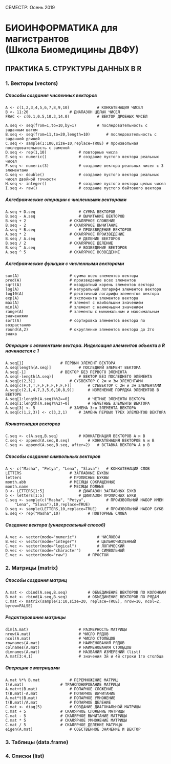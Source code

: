 СЕМЕСТР: Осень 2019

# БИОИНФОРМАТИКА для магистрантов<br/>(Школа Биомедицины ДВФУ)

## ПРАКТИКА 5. СТРУКТУРЫ ДАННЫХ В R

### 1. Векторы (vectors)

##### Способы создания численных векторов
```
A <- c(1,2,3,4,5,6,7,8,9,10)			# КОНКАТЕНАЦИЯ ЧИСЕЛ
B <- 11:20					# ДИАПАЗОН ЦЕЛЫХ ЧИСЕЛ
FRAC <- c(0.1,0.5,10.3,14.0)			# ВЕКТОР ДРОБНЫХ ЧИСЕЛ

A.seq <- seq(from=1,to=10,by=1)			# последовательность с заданным шагом
B.seq <- seq(from=11,to=20,length=10)		# последовательность с заданной длиной
С.seq <- sample(1:100,size=10,replace=TRUE)	# произвольная последовательность с заменой
D.seq <- rep(1,10)				# повторные числа
E.seq <- numeric()				# создание пустого вектора реальных чисел
F.seq <- numeric(3)				# создание вектора реальных чисел с 3 элементами
G.seq <- double()				# создание пустого вектора реальных чисел двойной точности
H.seq <- integer()				# создание пустого вектора целых чисел
I.seq <- raw()					# создание пустого байтового вектора
```

##### Алгебраические операции с численными векторами
```
A.seq + D.seq					# СУММА ВЕКТОРОВ
B.seq - A.seq					# ВЫЧИТАНИЕ ВЕКТОРОВ
B.seq + 2					# СКАЛЯРНОЕ СЛОЖЕНИЕ
B.seq - 2					# СКАЛЯРНОЕ ВЫЧИТАНИЕ
A.seq * B.seq					# ПРОИЗВЕДЕНИЕ ВЕКТОРОВ
A.seq * 2					# СКАЛЯРНОЕ ПРОИЗВЕДЕНИЕ
B.seq / A.seq					# ДЕЛЕНИЕ ВЕКТОРОВ
B.seq / 2					# СКАЛЯРНОЕ ДЕЛЕНИЕ
B.seq ^ A.seq					# ВОЗВЕДЕНИЕ ВЕКТОРОВ
A.seq ^ 5					# СКАЛЯРНОЕ ВОЗВЕДЕНИЕ
```

##### Алгебраические функции с численными векторами
```
sum(A)						# сумма всех элементов вектора
prod(A)						# произведение всех элементов
sqrt(A)						# квадратный корень элементов вектора
log(A)						# натуральный логарифм элементов вектора
log10(A)					# десятичный логарифм элементов вектора
exp(A)						# экспонента элементов вектора
max(A)						# элемент с наибольшим значением
min(A)						# элемент с наименьшим значением
range(A)					# элементы с минимальным и максимальным значениями
sort(A)						# сортировка элементов вектора по возрастанию
round(A,2)					# округление элементов вектора до 2го знака
```

##### Операции с элементами вектора. Индексация элементов объекта в R начинается с 1
```
A.seq[1]				# ПЕРВЫЙ ЭЛЕМЕНТ ВЕКТОРА
A.seq[length(A.seq)]			# ПОСЛЕДНИЙ ЭЛЕМЕНТ ВЕКТОРА
A.seq[-1]				# ВЕКТОР БЕЗ ПЕРВОГО ЭЛЕМЕНТА
A.seq[-length(A.seq)]			# ВЕКТОР БЕЗ ПОСЛЕДНЕГО ЭЛЕМЕНТА
A.seq[c(2,3)]				# СУБВЕКТОР С 2м и 3м ЭЛЕМЕНТАМИ
A.seq[c(F,T,T,F,F,F,F,F,F,F)]		# СУБВЕКТОР С 2м и 3м ЭЛЕМЕНТАМИ
A.seq[c(2,1,4,7,3,5,6,10,8,9)]		# ИЗМЕНЕНИЕ ПОРЯДКА ЭЛЕМЕНТОВ В ВЕКТОРЕ
A.seq[1:length(A.seq)%%2==0]		# ЧЕТНЫЕ ЭЛЕМЕНТЫ ВЕКТОРА
A.seq[1:length(A.seq)%%2!=0]		# НЕЧЕТНЫЕ ЭЛЕМЕНТЫ ВЕКТОРА
A.seq[3] <- 5				# ЗАМЕНА 3го ЭЛЕМЕНТА ВЕКТОРА
A.seq[с(1,2,3)] <- c(3,2,1)		# ЗАМЕНА ПЕРВЫХ ТРЕХ ЭЛЕМЕНТОВ ВЕКТОРА
```

##### Конкатенация векторов
```
C.seq <- c(A.seq,B.seq)			# КОНКАТЕНАЦИЯ ВЕКТОРОВ A и B
C.seq <- append(A.seq,B.seq)		# КОНКАТЕНАЦИЯ ВЕКТОРОВ A и B
C.seq <- append(A.seq,B.seq, after=2)	# ВСТАВКА ВЕКТОРА A в B
```

##### Способы создания символьных векторов
```
A <- c("Masha", "Petya", "Lena", "Slava")	# КОНКАТЕНАЦИЯ СЛОВ
LETTERS						# ЗАГЛАВНЫЕ БУКВЫ
letters						# ПРОПИСНЫЕ БУКВЫ
month.abb					# МЕСЯЦЫ СОКРАЩЕННЫЕ
month.name					# МЕСЯЦЫ ПОЛНЫЕ
B <- LETTERS[1:5]				# ДИАПАЗОН ЗАГЛАВНЫХ БУКВ
b <- letters[1:5]				# ДИАПАЗОН ПРОПИСНЫХ БУКВ
С.seq <- sample(c("Masha", "Petya", 		# ПРОИЗВОЛЬНЫЙ НАБОР ИМЕН
	"Lena", "Slava"),10,replace=TRUE)
D.seq <- sample(LETTERS,10,replace=TRUE)	# ПРОИЗВОЛЬНЫЙ НАБОР БУКВ
E.seq <- rep("Masha",10)			# ПОВТОРНЫЕ СЛОВА
```

##### Создание вектора (универсальный способ)
```
A.vec <- vector(mode="numeric")			# ЧИСЛОВОЙ
B.vec <- vector(mode="integer")			# ЦЕЛЬНОЧИСЛЕННЫЙ
С.vec <- vector(mode="logical")			# ЛОГИЧЕСКИЙ
D.vec <- vector(mode="character")		# СИМВОЛЬНЫЙ
E.vec <- vector(mode="raw")			# ПРОСТОЙ
```

### 2. Матрицы (matrix)
##### Способы создания матриц
```
A.mat <- cbind(A.seq,B.seq)			# ОБЪЕДИНЕНИЕ ВЕКТОРОВ ПО КОЛОНКАМ
B.mat <- rbind(A.seq,B.seq)			# ОБЪЕДИНЕНИЕ ВЕКТОРОВ ПО РЯДАМ
C.mat <- matrix(sample(1:10,size=20, replace=TRUE), nrow=10, ncol=2, byrow=FALSE)
```
##### Редактирование матрицы
```
dim(A.mat)						# РАЗМЕРНОСТЬ МАТРИЦЫ
nrow(A.mat)						# ЧИСЛО РЯДОВ
ncol(A.mat)						# ЧИСЛО СТОЛБЦОВ
rownames(A.mat)					# НАИМЕНОВАНИЯ РЯДОВ
colnames(A.mat)					# НАИМЕНОВАНИЯ СТОЛБЦОВ
dimnames(A.mat)					# НАЗВАНИЯ ИЗМЕРЕНИЙ (list)
A.mat[3:4,1]					# значения 3й и 4й строки 1го столбца
```

##### Операции с матрицами
```
A.mat %*% B.mat				# ПЕРЕМНОЖЕНИЕ МАТРИЦ
t(A.mat)				# ТРАНСПОНИРОВАНИЕ МАТРИЦЫ
A.mat+t(B.mat)				# ПОПАРНОЕ СЛОЖЕНИЕ 
t(B.mat)-A.mat				# ПОПАРНОЕ ВЫЧИТАНИЕ
A.mat*t(B.mat)				# ПОПАРНОЕ УМНОЖЕНИЕ 
t(B.mat)/A.mat				# ПОПАРНОЕ ДЕЛЕНИЕ 
C.mat <- diag(5)			# СОЗДАНИЕ ДИАГОНАЛЬНОЙ МАТРИЦЫ
C.mat + 5 				# СКАЛЯРНОЕ СЛОЖЕНИЕ МАТРИЦЫ
C.mat - 5 				# СКАЛЯРНОЕ ВЫЧИТАНИЕ МАТРИЦЫ
C.mat * 5 				# СКАЛЯРНОЕ УМНОЖЕНИЕ МАТРИЦЫ
C.mat / 5 				# СКАЛЯРНОЕ ДЕЛЕНИЕ МАТРИЦЫ
eigen(A.mat)				# СОБСТВЕННОЕ ЗНАЧЕНИЕ И ВЕКТОР
```

### 3. Таблицы (data.frame)



### 4. Списки (list)

